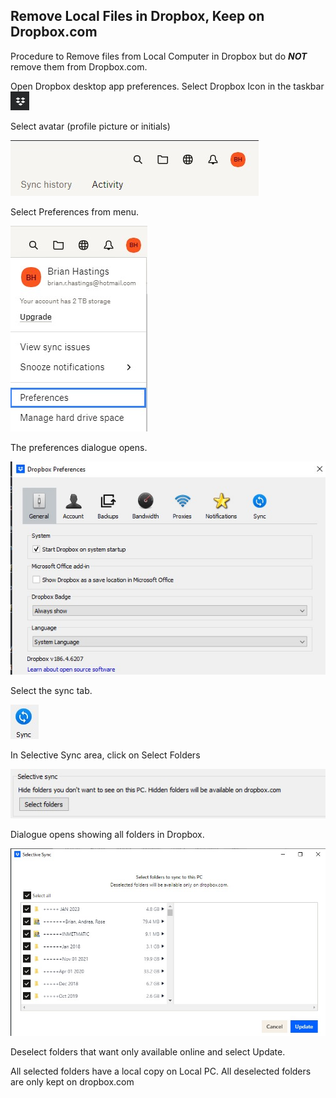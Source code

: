 ## Remove Local Files in Dropbox, Keep on Dropbox.com

Procedure to Remove files from Local Computer in Dropbox but do ***NOT*** remove them from Dropbox.com.

Open Dropbox desktop app preferences. Select Dropbox Icon in the taskbar ![](DB_images/Dropbox_01_Open_desktop_App.jpg)

Select avatar (profile picture or initials)

![](DB_images/Dropbox_02_Select_Avatar.jpg)

Select Preferences from menu.

![](DB_images/Dropbox_03_Dropbox_preferences.jpg)

 The preferences dialogue opens.

![](DB_images/Dropbox_04_Dropbox_preferences.jpg)

Select the sync tab. 

![](DB_images/Dropbox_05_Selective_Sync_Tab.jpg)

In Selective Sync area, click on Select Folders

![](DB_images/Dropbox_06_Selective_Sync_Folders.jpg)

Dialogue opens showing all folders in Dropbox. 

![](DB_images/Dropbox_07_Selective_Sync_Select_Folders.jpg)

Deselect folders that want only available online and select Update.

All selected folders have a local copy on Local PC. All deselected folders are only kept on dropbox.com







